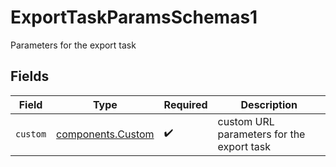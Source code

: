# ExportTaskParamsSchemas1

Parameters for the export task


## Fields

| Field                                                  | Type                                                   | Required                                               | Description                                            |
| ------------------------------------------------------ | ------------------------------------------------------ | ------------------------------------------------------ | ------------------------------------------------------ |
| `custom`                                               | [components.Custom](../../models/components/custom.md) | :heavy_check_mark:                                     | custom URL parameters for the export task              |